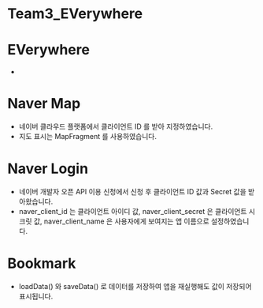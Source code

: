 # Team3_EVerywhere


# EVerywhere
 *


# Naver Map
 * 네이버 클라우드 플랫폼에서 클라이언트 ID 를 받아 지정하였습니다.
 * 지도 표시는 MapFragment 를 사용하였습니다.


# Naver Login
 * 네이버 개발자 오픈 API 이용 신청에서 신청 후 클라이언트 ID 값과 Secret 값을 받아왔습니다.
 * naver_client_id 는 클라이언트 아이디 값, naver_client_secret 은 클라이언트 시크릿 값, naver_client_name 은 사용자에게 보여지는 앱 이름으로 설정하였습니다.


# Bookmark
 * loadData() 와 saveData() 로 데이터를 저장하여 앱을 재실행해도 값이 저장되어 표시됩니다.
 


